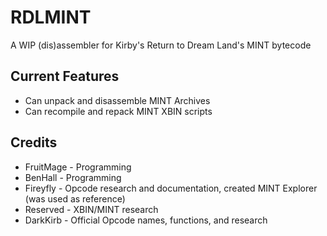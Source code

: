 # RDLMINT
A WIP (dis)assembler for Kirby's Return to Dream Land's MINT bytecode 

## Current Features
* Can unpack and disassemble MINT Archives
* Can recompile and repack MINT XBIN scripts

## Credits
* FruitMage - Programming
* BenHall - Programming
* Fireyfly - Opcode research and documentation, created MINT Explorer (was used as reference)
* Reserved - XBIN/MINT research
* DarkKirb - Official Opcode names, functions, and research

